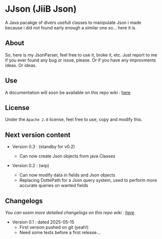 # JJson (JiiB Json)
A Java pacakge of divers usefull classes to manipulate Json i made because i did not found early enough a similar one so... here it is.

## About

So, here is my JsonParser, feel free to use it, broke it, etc.
Just report to me if you ever found any bug or issue, please. Or if you have any improvments ideas. Or ideas.

## Use

A documentation will soon be available on this repo wiki : [here](https://github.com/JiiB1/JsonParser/wiki/Documentation)

## License

Under the `Apache 2.0` license, feel free to use, copy and modify this.

## Next version content

* Version 0.3 : (standby for v0.2)
	* Can now create Json objects from java Classes

* Version 0.2 : (wip)
	* Can now modify data in fields and Json objects
   	* Replacing DottePath for a Json query system, used to perform more accurate queries on wanted fields

## Changelogs

_You can seem more detailed changelogs on this repo wiki : [here](https://github.com/JiiB1/JsonParser/wiki/Changelogs)_

* Version 0.1 : dated 2025-05-15
	* First version pushed on git (yeah!)
	* Need some tests before a first release...
